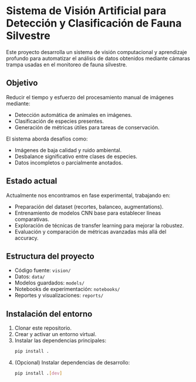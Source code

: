 # Sistema de Visión Artificial para Detección y Clasificación de Fauna Silvestre

Este proyecto desarrolla un sistema de visión computacional y aprendizaje profundo para automatizar el análisis de datos obtenidos mediante cámaras trampa usadas en el monitoreo de fauna silvestre.

## Objetivo

Reducir el tiempo y esfuerzo del procesamiento manual de imágenes mediante:

- Detección automática de animales en imágenes.
- Clasificación de especies presentes.
- Generación de métricas útiles para tareas de conservación.

El sistema aborda desafíos como:

- Imágenes de baja calidad y ruido ambiental.
- Desbalance significativo entre clases de especies.
- Datos incompletos o parcialmente anotados.

## Estado actual

Actualmente nos encontramos en fase experimental, trabajando en:

- Preparación del dataset (recortes, balanceo, augmentations).
- Entrenamiento de modelos CNN base para establecer líneas comparativas.
- Exploración de técnicas de transfer learning para mejorar la robustez.
- Evaluación y comparación de métricas avanzadas más allá del accuracy.

## Estructura del proyecto

- Código fuente: `vision/`
- Datos: `data/`
- Modelos guardados: `models/`
- Notebooks de experimentación: `notebooks/`
- Reportes y visualizaciones: `reports/`

## Instalación del entorno

1. Clonar este repositorio.
2. Crear y activar un entorno virtual.
3. Instalar las dependencias principales:
   ```bash
   pip install .
   ```
4. (Opcional) Instalar dependencias de desarrollo:
   ```bash
   pip install .[dev]
   ```
